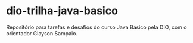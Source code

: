 # dio-trilha-java-basico
Repositório para tarefas e desafios do curso Java Básico pela DIO, com o orientador Glayson Sampaio.
